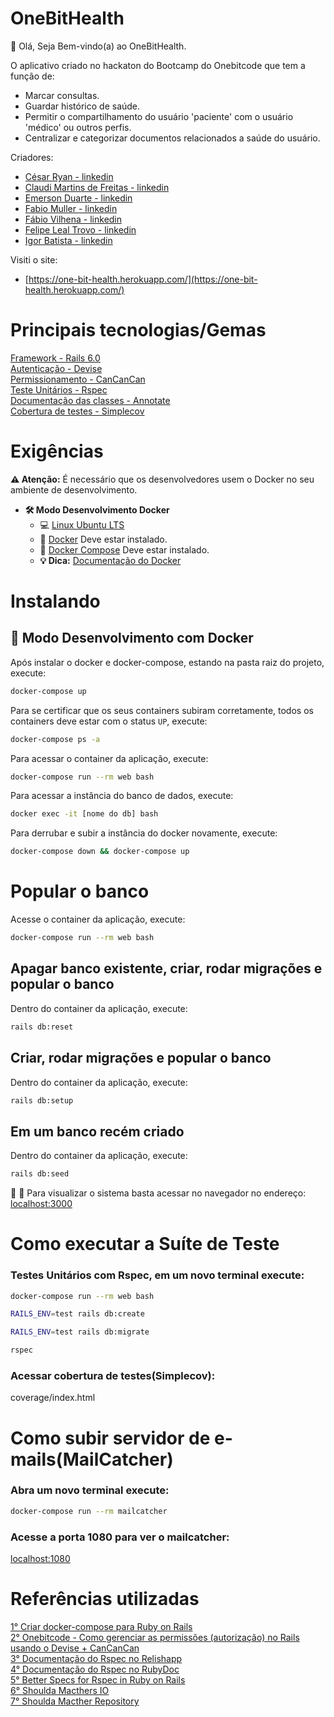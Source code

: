 # OneBitHealth

👋 Olá, Seja Bem-vindo(a) ao OneBitHealth.

O aplicativo criado no hackaton do Bootcamp do Onebitcode que tem a função de:
- Marcar consultas.
- Guardar histórico de saúde.
- Permitir o compartilhamento do usuário 'paciente' com o usuário 'médico' ou outros perfis.
- Centralizar e categorizar documentos relacionados a saúde do usuário.

Criadores:
- [César Ryan - linkedin](https://www.linkedin.com/in/cryanfigueiredo/)  
- [Claudi Martins de Freitas - linkedin](https://www.linkedin.com/in/claudimartinsdefreitas/)  
- [Emerson Duarte - linkedin](https://www.linkedin.com/in/emerson-duarte/)  
- [Fabio Muller - linkedin](https://www.linkedin.com/in/fabiomullerdev/)  
- [Fábio Vilhena - linkedin](https://www.linkedin.com/in/f%C3%A1bio-vilhena-468bab1b/)  
- [Felipe Leal Trovo - linkedin](https://www.linkedin.com/in/felipe-leal-trovo-843328141/)  
- [Igor Batista - linkedin](br.linkedin.com/in/igorcb)  

Visiti o site:

- [https://one-bit-health.herokuapp.com/](https://one-bit-health.herokuapp.com/)  

# Principais tecnologias/Gemas
[Framework - Rails 6.0](https://rubygems.org/gems/rails/versions/4.2.6?locale=pt-BR)  
[Autenticação - Devise](https://github.com/heartcombo/devise)  
[Permissionamento - CanCanCan](https://github.com/CanCanCommunity/cancancan)  
[Teste Unitários - Rspec](https://github.com/rspec/rspec)  
[Documentação das classes - Annotate](https://github.com/ctran/annotate_models)  
[Cobertura de testes - Simplecov](https://github.com/simplecov-ruby/simplecov)  

# Exigências

**:warning: Atenção:** É necessário que os desenvolvedores usem o Docker no seu ambiente de desenvolvimento.

- **🛠 Modo Desenvolvimento Docker**
    - :computer: [Linux Ubuntu LTS](https://ubuntu.com/download/desktop)
    - 🐳 [Docker](https://docs.docker.com/engine/installation/) Deve estar instalado.
    - 🐳 [Docker Compose](https://docs.docker.com/compose/) Deve estar instalado.
    - **💡 Dica:** [Documentação do Docker](https://docs.docker.com/)

# Instalando

## 🐳 Modo Desenvolvimento com Docker

Após instalar o docker e docker-compose, estando na pasta raiz do projeto, execute:

```sh
docker-compose up
```

Para se certificar que os seus containers subiram corretamente, todos os containers deve estar com o status `UP`, execute:

```sh
docker-compose ps -a
```

Para acessar o container da aplicação, execute:

```sh
docker-compose run --rm web bash
```

Para acessar a instância do banco de dados, execute:

```sh
docker exec -it [nome do db] bash
```

Para derrubar e subir a instância do docker novamente, execute:

```sh
docker-compose down && docker-compose up
```
# Popular o banco
Acesse o container da aplicação, execute:

```sh
docker-compose run --rm web bash
```
## Apagar banco existente, criar, rodar migrações e popular o banco

Dentro do container da aplicação, execute:

```sh
rails db:reset
```
## Criar, rodar migrações e popular o banco

Dentro do container da aplicação, execute:

```sh
rails db:setup
```
## Em um banco recém criado

Dentro do container da aplicação, execute:

```sh
rails db:seed
```

🚀 :clap: Para visualizar o sistema basta acessar no navegador no endereço: [localhost:3000](localhost:3000)

# Como executar a Suíte de Teste

### Testes Unitários com Rspec, em um novo terminal execute:
```sh
docker-compose run --rm web bash
```

```sh
RAILS_ENV=test rails db:create
```

```sh
RAILS_ENV=test rails db:migrate
```

```sh
rspec
```

### Acessar cobertura de testes(Simplecov):
coverage/index.html

# Como subir servidor de e-mails(MailCatcher)

### Abra um novo terminal execute:
```sh
docker-compose run --rm mailcatcher
```
### Acesse a porta 1080 para ver o mailcatcher:
[localhost:1080](localhost:1080)

# Referências utilizadas

[1° Criar docker-compose para Ruby on Rails](https://docs.docker.com/compose/rails/)  
[2° Onebitcode - Como gerenciar as permissões (autorização) no Rails usando o Devise + CanCanCan](https://onebitcode.com/permissoes-de-acesso-rails-usando-devise-e-cancancan/)  
[3° Documentação do Rspec no Relishapp](https://relishapp.com/rspec)  
[4° Documentação do Rspec no RubyDoc](https://rubydoc.info/gems/rspec-rails/frames)  
[5° Better Specs for Rspec in Ruby on Rails](https://rubydoc.info/gems/rspec-rails/frames)  
[6° Shoulda Macthers IO](https://matchers.shoulda.io/)  
[7° Shoulda Macther Repository](https://github.com/thoughtbot/shoulda-matchers)
